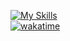 [![My Skills](https://skillicons.dev/icons?i=py,bots,docker,postgres,redis,flask,idea&theme=light&perline=4)](https://skillicons.dev)\
[![wakatime](https://wakatime.com/badge/user/2d957360-1fa2-476e-9b87-eb4dc4b45fbb.svg)](https://wakatime.com/@2d957360-1fa2-476e-9b87-eb4dc4b45fbb)
